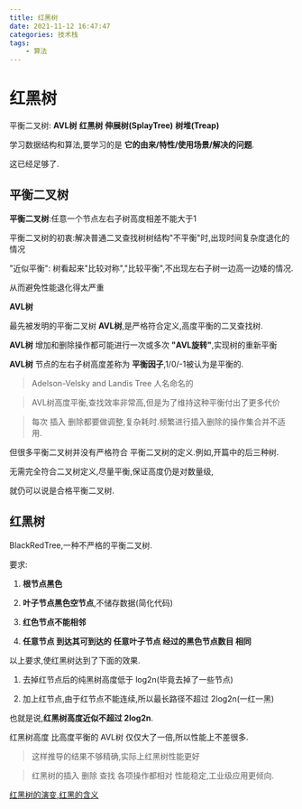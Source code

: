 ```yaml
---
title: 红黑树
date: 2021-11-12 16:47:47
categories: 技术栈
tags: 
    - 算法
---
```


# 红黑树

平衡二叉树: __AVL树__ __红黑树__ __伸展树(SplayTree)__ __树堆(Treap)__

学习数据结构和算法,要学习的是 __它的由来/特性/使用场景/解决的问题__.

这已经足够了.

## 平衡二叉树

__平衡二叉树__:任意一个节点左右子树高度相差不能大于1

平衡二叉树的初衷:解决普通二叉查找树树结构"不平衡"时,出现时间复杂度退化的情况

"近似平衡": 树看起来"比较对称","比较平衡",不出现左右子树一边高一边矮的情况.

从而避免性能退化得太严重



__AVL树__

最先被发明的平衡二叉树 __AVL树__,是严格符合定义,高度平衡的二叉查找树.

__AVL树__ 增加和删除操作都可能进行一次或多次 __"AVL旋转"__,实现树的重新平衡

__AVL树__ 节点的左右子树高度差称为 __平衡因子__,1/0/-1被认为是平衡的.

> Adelson-Velsky and Landis Tree 人名命名的

> AVL树高度平衡,查找效率非常高,但是为了维持这种平衡付出了更多代价

> 每次 插入 删除都要做调整,复杂耗时.频繁进行插入删除的操作集合并不适用.


但很多平衡二叉树并没有严格符合 平衡二叉树的定义.例如,开篇中的后三种树.

无需完全符合二叉树定义,尽量平衡,保证高度仍是对数量级,

就仍可以说是合格平衡二叉树.

## 红黑树

BlackRedTree,一种不严格的平衡二叉树.

要求:

1. __根节点黑色__

2. __叶子节点黑色空节点__,不储存数据(简化代码)

3. __红色节点不能相邻__

4. __任意节点 到达其可到达的 任意叶子节点 经过的黑色节点数目 相同__

以上要求,使红黑树达到了下面的效果.

1. 去掉红节点后的纯黑树高度低于 log2n(毕竟去掉了一些节点)

2. 加上红节点,由于红节点不能连续,所以最长路径不超过 2log2n(一红一黑)

也就是说,__红黑树高度近似不超过 2log2n__.

红黑树高度 比高度平衡的 AVL树 仅仅大了一倍,所以性能上不差很多.

> 这样推导的结果不够精确,实际上红黑树性能更好

> 红黑树的插入 删除 查找 各项操作都相对 性能稳定,工业级应用更倾向.

[红黑树的演变,红黑的含义](https://www.cnblogs.com/tiancai/p/9072813.html)


